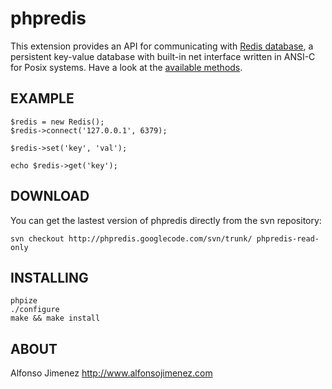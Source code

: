 # phpredis #

This extension provides an API for communicating with [Redis database](http://code.google.com/p/redis/), a persistent
key-value database with built-in net interface written in ANSI-C for Posix systems. Have a look at the [available methods](http://code.google.com/p/phpredis/wiki/referencemethods).

## EXAMPLE ##

```
$redis = new Redis();
$redis->connect('127.0.0.1', 6379);

$redis->set('key', 'val');

echo $redis->get('key');
```

## DOWNLOAD ##

You can get the lastest version of phpredis directly from the svn repository:

```
svn checkout http://phpredis.googlecode.com/svn/trunk/ phpredis-read-only
```

## INSTALLING ##

```
phpize
./configure
make && make install
```

## ABOUT ##
Alfonso Jimenez http://www.alfonsojimenez.com